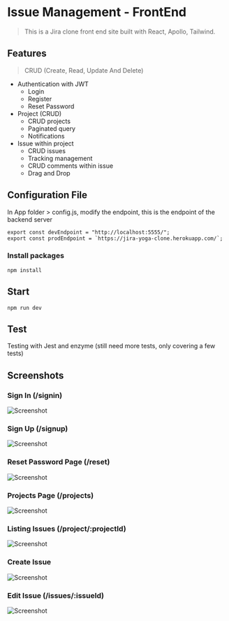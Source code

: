 # Issue Management - FrontEnd

> This is a Jira clone front end site built with React, Apollo, Tailwind.

## Features

> CRUD (Create, Read, Update And Delete)

- Authentication with JWT
  - Login
  - Register
  - Reset Password
- Project (CRUD)
  - CRUD projects
  - Paginated query
  - Notifications
- Issue within project
  - CRUD issues
  - Tracking management
  - CRUD comments within issue
  - Drag and Drop

## Configuration File

In App folder > config.js, modify the endpoint, this is the endpoint of the backend server

```
export const devEndpoint = "http://localhost:5555/";
export const prodEndpoint = `https://jira-yoga-clone.herokuapp.com/`;
```

### Install packages

```
npm install
```

## Start

```console
npm run dev
```

## Test

Testing with Jest and enzyme (still need more tests, only covering a few tests)

## Screenshots

### Sign In (/signin)

![Screenshot](screenshots/signin.JPG)

### Sign Up (/signup)

![Screenshot](screenshots/signup.JPG)

### Reset Password Page (/reset)

![Screenshot](screenshots/resetpw.JPG)

### Projects Page (/projects)

![Screenshot](screenshots/projects-page.JPG)

### Listing Issues (/project/:projectId)

![Screenshot](screenshots/list-issue.JPG)

### Create Issue

![Screenshot](screenshots/create-issue.JPG)

### Edit Issue (/issues/:issueId)

![Screenshot](screenshots/edit-issue.JPG)
